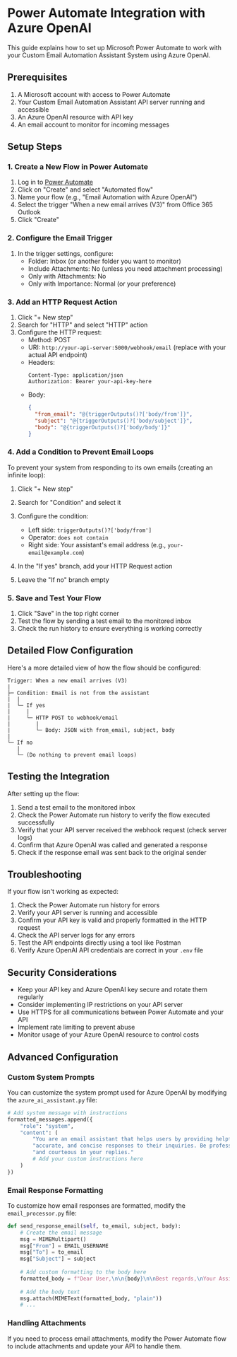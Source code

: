# Power Automate Integration with Azure OpenAI

This guide explains how to set up Microsoft Power Automate to work with your Custom Email Automation Assistant System using Azure OpenAI.

## Prerequisites

1. A Microsoft account with access to Power Automate
2. Your Custom Email Automation Assistant API server running and accessible
3. An Azure OpenAI resource with API key
4. An email account to monitor for incoming messages

## Setup Steps

### 1. Create a New Flow in Power Automate

1. Log in to [Power Automate](https://flow.microsoft.com/)
2. Click on "Create" and select "Automated flow"
3. Name your flow (e.g., "Email Automation with Azure OpenAI")
4. Select the trigger "When a new email arrives (V3)" from Office 365 Outlook
5. Click "Create"

### 2. Configure the Email Trigger

1. In the trigger settings, configure:
   - Folder: Inbox (or another folder you want to monitor)
   - Include Attachments: No (unless you need attachment processing)
   - Only with Attachments: No
   - Only with Importance: Normal (or your preference)

### 3. Add an HTTP Request Action

1. Click "+ New step"
2. Search for "HTTP" and select "HTTP" action
3. Configure the HTTP request:
   - Method: POST
   - URI: `http://your-api-server:5000/webhook/email` (replace with your actual API endpoint)
   - Headers: 
     ```
     Content-Type: application/json
     Authorization: Bearer your-api-key-here
     ```
   - Body:
     ```json
     {
       "from_email": "@{triggerOutputs()?['body/from']}",
       "subject": "@{triggerOutputs()?['body/subject']}",
       "body": "@{triggerOutputs()?['body/body']}"
     }
     ```

### 4. Add a Condition to Prevent Email Loops

To prevent your system from responding to its own emails (creating an infinite loop):

1. Click "+ New step"
2. Search for "Condition" and select it
3. Configure the condition:
   - Left side: `triggerOutputs()?['body/from']`
   - Operator: `does not contain`
   - Right side: Your assistant's email address (e.g., `your-email@example.com`)

4. In the "If yes" branch, add your HTTP Request action
5. Leave the "If no" branch empty

### 5. Save and Test Your Flow

1. Click "Save" in the top right corner
2. Test the flow by sending a test email to the monitored inbox
3. Check the run history to ensure everything is working correctly

## Detailed Flow Configuration

Here's a more detailed view of how the flow should be configured:

```
Trigger: When a new email arrives (V3)
|
├─ Condition: Email is not from the assistant
|  |
|  └─ If yes
|     |
|     └─ HTTP POST to webhook/email
|        |
|        └─ Body: JSON with from_email, subject, body
|
└─ If no
   |
   └─ (Do nothing to prevent email loops)
```

## Testing the Integration

After setting up the flow:

1. Send a test email to the monitored inbox
2. Check the Power Automate run history to verify the flow executed successfully
3. Verify that your API server received the webhook request (check server logs)
4. Confirm that Azure OpenAI was called and generated a response
5. Check if the response email was sent back to the original sender

## Troubleshooting

If your flow isn't working as expected:

1. Check the Power Automate run history for errors
2. Verify your API server is running and accessible
3. Confirm your API key is valid and properly formatted in the HTTP request
4. Check the API server logs for any errors
5. Test the API endpoints directly using a tool like Postman
6. Verify Azure OpenAI API credentials are correct in your `.env` file

## Security Considerations

- Keep your API key and Azure OpenAI key secure and rotate them regularly
- Consider implementing IP restrictions on your API server
- Use HTTPS for all communications between Power Automate and your API
- Implement rate limiting to prevent abuse
- Monitor usage of your Azure OpenAI resource to control costs

## Advanced Configuration

### Custom System Prompts

You can customize the system prompt used for Azure OpenAI by modifying the `azure_ai_assistant.py` file:

```python
# Add system message with instructions
formatted_messages.append({
    "role": "system",
    "content": (
        "You are an email assistant that helps users by providing helpful, "
        "accurate, and concise responses to their inquiries. Be professional "
        "and courteous in your replies."
        # Add your custom instructions here
    )
})
```

### Email Response Formatting

To customize how email responses are formatted, modify the `email_processor.py` file:

```python
def send_response_email(self, to_email, subject, body):
    # Create the email message
    msg = MIMEMultipart()
    msg["From"] = EMAIL_USERNAME
    msg["To"] = to_email
    msg["Subject"] = subject
    
    # Add custom formatting to the body here
    formatted_body = f"Dear User,\n\n{body}\n\nBest regards,\nYour Assistant"
    
    # Add the body text
    msg.attach(MIMEText(formatted_body, "plain"))
    # ...
```

### Handling Attachments

If you need to process email attachments, modify the Power Automate flow to include attachments and update your API to handle them.
